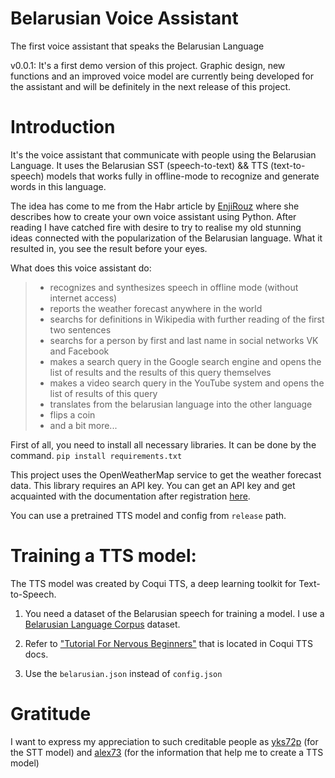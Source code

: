 # Belarusian Voice Assistant
The first voice assistant that speaks the Belarusian Language

v0.0.1: It's a first demo version of this project. Graphic design, new functions and an improved voice model are currently being developed for the assistant and will be definitely in the next release of this project.


# Introduction
It's the voice assistant that communicate with people using the Belarusian Language. It uses the Belarusian SST (speech-to-text) && TTS (text-to-speech) models that works fully in offline-mode to recognize and generate words in this language.

The idea has come to me from the Habr article by [EnjiRouz](https://github.com/EnjiRouz) where she describes how to create your own voice assistant using Python. After reading I have catched fire with desire to try to realise my old stunning ideas connected with the popularization of the Belarusian language.
What it resulted in, you see the result before your eyes.

What does this voice assistant do:

> - recognizes and synthesizes speech in offline mode (without internet access)</br>
> - reports the weather forecast anywhere in the world</br>
> - searchs for definitions in Wikipedia with further reading of the first two sentences</br>
> - searchs for a person by first and last name in social networks VK and Facebook</br>
> - makes a search query in the Google search engine and opens the list of results and the results of this query themselves</br>
> - makes a video search query in the YouTube system and opens the list of results of this query</br>
> - translates from the belarusian language into the other language</br>
> - flips a coin</br>
> - and a bit more...</br>

First of all, you need to install all necessary libraries. It can be done by the command.
```pip install requirements.txt```

This project uses the OpenWeatherMap service to get the weather forecast data. This library requires an API key. You can get an API key and get acquainted with the documentation after registration [here](https://pyowm.readthedocs.io/en/latest/v3/code-recipes.html).

You can use a pretrained TTS model and config from ```release``` path.

# Training a TTS model:

The TTS model was created by Coqui TTS, a deep learning toolkit for Text-to-Speech.
1. You need a dataset of the Belarusian speech for training a model. I use a [Belarusian Language Corpus](https://knihi.com/none/Korpus_bielaruskaha_maulennia_dla_trenirouki_niejronnych_sietak_zip.html) dataset.

2. Refer to ["Tutorial For Nervous Beginners"](https://tts.readthedocs.io/en/latest/tutorial_for_nervous_beginners.html) that is located in Coqui TTS docs.

3. Use the ```belarusian.json``` instead of ```config.json```

# Gratitude
I want to express my appreciation to such creditable people as [yks72p](https://github.com/yks72p/stt_be) (for the STT model) and [alex73](https://github.com/alex73) (for the information that help me to create a TTS model)
